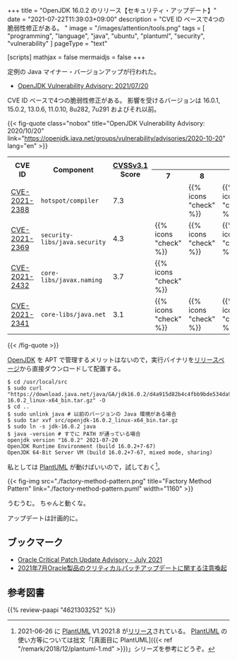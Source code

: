 +++
title = "OpenJDK 16.0.2 のリリース【セキュリティ・アップデート】"
date =  "2021-07-22T11:39:03+09:00"
description = "CVE ID ベースで4つの脆弱性修正がある。 "
image = "/images/attention/tools.png"
tags  = [ "programming", "language", "java", "ubuntu", "plantuml", "security", "vulnerability" ]
pageType = "text"

[scripts]
  mathjax = false
  mermaidjs = false
+++

定例の Java マイナー・バージョンアップが行われた。

- [OpenJDK Vulnerability Advisory: 2021/07/20](https://openjdk.java.net/groups/vulnerability/advisories/2021-07-20)

CVE ID ベースで4つの脆弱性修正がある。
影響を受けるバージョンは 16.0.1, 15.0.2, 13.0.6, 11.0.10, 8u282, 7u291 およびそれ以前。

{{< fig-quote class="nobox" title="OpenJDK Vulnerability Advisory: 2020/10/20" link="https://openjdk.java.net/groups/vulnerability/advisories/2020-10-20" lang="en" >}}
<table class="risk-matrix center smaller" summary="Risk matrix">
<tr>
<th rowspan="2">CVE ID</th>
<th rowspan="2">Component</th>
<th rowspan="2"><a href="https://www.first.org/cvss/">CVSSv3.1</a><br>Score</th>
<th colspan="6">Affects ...</th>
</tr>
<tr>
<th>7</th>
<th>8</th>
<th>11</th>
<th>13</th>
<th>15</th>
<th>16</th>
</tr>

<tr>
<td style="text-align:left;"><a href="https://nvd.nist.gov/vuln/detail/CVE-2021-2388">CVE-2021-2388</a></td>
<td style="text-align:left;"><code>hotspot/compiler</code></td>
<td>7.3</td>
<td>&nbsp;</td>
<td>{{% icons "check" %}}</td>
<td>{{% icons "check" %}}</td>
<td>{{% icons "check" %}}</td>
<td>{{% icons "check" %}}</td>
<td>{{% icons "check" %}}</td>
</tr>

<tr>
<td style="text-align:left;"><a href="https://nvd.nist.gov/vuln/detail/CVE-2021-2369">CVE-2021-2369</a></td>
<td style="text-align:left;"><code>security-libs/java.security</code></td>
<td>4.3</td>
<td>{{% icons "check" %}}</td>
<td>{{% icons "check" %}}</td>
<td>{{% icons "check" %}}</td>
<td>{{% icons "check" %}}</td>
<td>{{% icons "check" %}}</td>
<td>{{% icons "check" %}}</td>
</tr>

<tr>
<td style="text-align:left;"><a href="https://nvd.nist.gov/vuln/detail/CVE-2021-2432">CVE-2021-2432</a></td>
<td style="text-align:left;"><code>core-libs/javax.naming</code></td>
<td>3.7</td>
<td>{{% icons "check" %}}</td>
<td>&nbsp;</td>
<td>&nbsp;</td>
<td>&nbsp;</td>
<td>&nbsp;</td>
<td>&nbsp;</td>
</tr>

<tr>
<td style="text-align:left;"><a href="https://nvd.nist.gov/vuln/detail/CVE-2021-2341">CVE-2021-2341</a></td>
<td style="text-align:left;"><code>core-libs/java.net</code></td>
<td>3.1</td>
<td>{{% icons "check" %}}</td>
<td>{{% icons "check" %}}</td>
<td>{{% icons "check" %}}</td>
<td>{{% icons "check" %}}</td>
<td>{{% icons "check" %}}</td>
<td>{{% icons "check" %}}</td>
</tr>

</table>
{{< /fig-quote >}}

[OpenJDK] を APT で管理するメリットはないので，実行バイナリを[リリースページ](https://jdk.java.net/16/)から直接ダウンロードして配置する。

```text
$ cd /usr/local/src
$ sudo curl "https://download.java.net/java/GA/jdk16.0.2/d4a915d82b4c4fbb9bde534da945d746/7/GPL/openjdk-16.0.2_linux-x64_bin.tar.gz" -O
$ cd ..
$ sudo unlink java # 以前のバージョンの Java 環境がある場合
$ sudo tar xvf src/openjdk-16.0.2_linux-x64_bin.tar.gz
$ sudo ln -s jdk-16.0.2 java
$ java -version # すでに PATH が通っている場合
openjdk version "16.0.2" 2021-07-20
OpenJDK Runtime Environment (build 16.0.2+7-67)
OpenJDK 64-Bit Server VM (build 16.0.2+7-67, mixed mode, sharing)
```

私としては [PlantUML] が動けばいいので，試しておく[^puml1]。

[^puml1]: 2021-06-26 に [PlantUML] V1.2021.8 が[リリース](http://plantuml.com/ja/changes)されている。 [PlantUML] の使い方等については拙文「[真面目に PlantUML]({{< ref "/remark/2018/12/plantuml-1.md" >}})」シリーズを参考にどうぞ。

{{< fig-img src="./factory-method-pattern.png" title="Factory Method Pattern" link="./factory-method-pattern.puml" width="1160" >}}

うむうむ。
ちゃんと動くな。

アップデートは計画的に。




## ブックマーク

- [Oracle Critical Patch Update Advisory - July 2021](https://www.oracle.com/security-alerts/cpujul2021.html)
- [2021年7月Oracle製品のクリティカルパッチアップデートに関する注意喚起](https://www.jpcert.or.jp/at/2021/at210032.html)

[OpenJDK]: http://openjdk.java.net/
[Ubuntu]: https://www.ubuntu.com/ "The leading operating system for PCs, IoT devices, servers and the cloud | Ubuntu"
[PlantUML]: http://plantuml.com/ "Open-source tool that uses simple textual descriptions to draw UML diagrams."

## 参考図書

{{% review-paapi "4621303252" %}} <!-- Effective Java 第3版 -->

